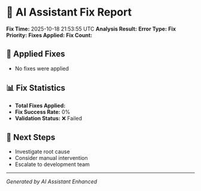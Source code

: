 # 🤖 AI Assistant Fix Report

**Fix Time:** 2025-10-18 21:53:55 UTC
**Analysis Result:**
**Error Type:**
**Fix Priority:**
**Fixes Applied:**
**Fix Count:**

## 🔧 Applied Fixes

- No fixes were applied

## 📊 Fix Statistics

- **Total Fixes Applied:**
- **Fix Success Rate:** 0%
- **Validation Status:** ❌ Failed

## 🎯 Next Steps

- Investigate root cause
- Consider manual intervention
- Escalate to development team

---

_Generated by AI Assistant Enhanced_
